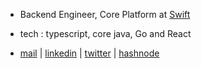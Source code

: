 - Backend Engineer, Core Platform at [Swift](https://www.goswift.in/)
- tech : typescript, core java, Go and React

- [mail](mailto:neilchaudhary12@gmail.com) | [linkedin](https://www.linkedin.com/in/neel-chaudhary-b047ab196/) | [twitter](https://twitter.com/nielchaudhary09) | [hashnode](https://hashnode.com/@nielchaudhary)
